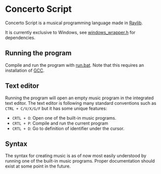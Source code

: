 # Concerto Script

Concerto Script is a musical programming language made in [Raylib](https://www.raylib.com/).

It is currently exclusive to Windows, see [windows_wrapper.h](./src/windows_wrapper.h) for dependencies.

## Running the program

Compile and run the program with [run.bat](run.bat).
Note that this requires an installation of [GCC](https://gcc.gnu.org/).

## Text editor

Running the program will open an empty music program in the integrated text editor.
The text editor is following many standard conventions such as `CTRL + C/V/X/G/F` but it has some unique features:

* `CRTL + O`: Open one of the built-in music programs.
* `CRTL + P`: Compile and run the current program
* `CRTL + D`: Go to definition of identifier under the cursor.

## Syntax

The syntax for creating music is as of now most easily understood by running one of the built-in music programs.
Proper documentation should exist at some point in the future.
